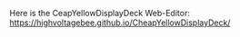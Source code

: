 Here is the CeapYellowDisplayDeck Web-Editor:
https://highvoltagebee.github.io/CheapYellowDisplayDeck/
